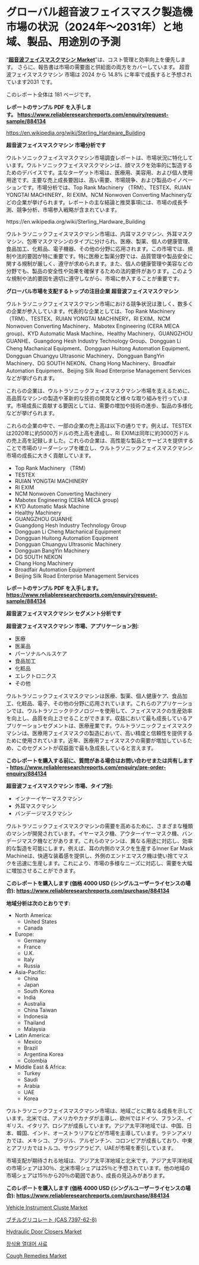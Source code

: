 <p><h1>グローバル超音波フェイスマスク製造機市場の状況（2024年～2031年）と地域、製品、用途別の予測</h1></p><p>&ldquo;<strong><a href="https://www.reliableresearchreports.com/ultrasonic-face-mask-machine-r884134">超音波フェイスマスクマシン Market</a></strong>&rdquo;は、コスト管理と効率向上を優先します。 さらに、報告書は市場の需要面と供給面の両方をカバーしています。 超音波フェイスマスクマシン 市場は 2024 から 14.8% に年率で成長すると予想されています2031 です。</p>
<p>このレポート全体は 181 ページです。</p>
<p><strong>レポートのサンプル PDF を入手します。&nbsp;<a href="https://www.reliableresearchreports.com/enquiry/request-sample/884134">https://www.reliableresearchreports.com/enquiry/request-sample/884134</a></strong></p>
<p><a href="https://en.wikipedia.org/wiki/Sterling_Hardware_Building">https://en.wikipedia.org/wiki/Sterling_Hardware_Building</a></p>
<p><strong>超音波フェイスマスクマシン 市場分析です</strong></p>
<p><p>ウルトソニックフェイスマスクマシン市場調査レポートは、市場状況に特化しています。ウルトソニックフェイスマスクマシンは、顔マスクを効率的に製造するためのデバイスです。主なターゲット市場は、医療用、美容用、および個人使用用途です。主要な売上成長要因は、高い需要、市場競争、および製品のイノベーションです。市場分析では、Top Rank Machinery （TRM）、TESTEX、RUIAN YONGTAI MACHINERY、RI EXIM、NCM Nonwoven Converting Machineryなどの企業が挙げられます。レポートの主な結論と推奨事項には、市場の成長予測、競争分析、市場参入戦略が含まれています。</p></p>
<p>https://en.wikipedia.org/wiki/Sterling_Hardware_Building</p>
<p><p>ウルトラソニックフェイスマスクマシン市場は、内耳マスクマシン、外耳マスクマシン、包帯マスクマシンのタイプに分けられ、医療、製薬、個人の健康管理、食品加工、化粧品、電子機器、その他の分野に応用されます。この市場では、規制や法的要因が特に重要です。特に医療と製薬分野では、品質管理や製品安全に関する規制が厳しく、遵守が求められます。また、個人の健康管理や美容などの分野でも、製品の安全性や効果を確保するための法的要件があります。このような規制や法的要因を適切に遵守しながら、市場に参入することが重要です。</p></p>
<p><strong>グローバル市場を支配するトップの注目企業 超音波フェイスマスクマシン</strong></p>
<p><p>ウルトラソニックフェイスマスクマシン市場における競争状況は激しく、数多くの企業が参入しています。代表的な企業としては、Top Rank Machinery （TRM）、TESTEX、RUIAN YONGTAI MACHINERY、RI EXIM、NCM Nonwoven Converting Machinery、Mabotex Engineering (CERA MECA group)、KYD Automatic Mask Machine、Healthy Machinery、GUANGZHOU GUANHE、Guangdong Hesh Industry Technology Group、Dongguan Li Cheng Machanical Equipment、Dongguan Huitong Automation Equipment、Dongguan Chuangyu Ultrasonic Machinery、Dongguan BangYin Machinery、DG SOUTH NEKON、Chang Hong Machinery、Broadfair Automation Equipment、Beijing Silk Road Enterprise Management Servicesなどが挙げられます。</p><p>これらの企業は、ウルトラソニックフェイスマスクマシン市場を支えるために、高品質なマシンの製造や革新的な技術の開発など様々な取り組みを行っています。市場成長に貢献する要因としては、需要の増加や技術の進歩、製品の多様化などが挙げられます。</p><p>これらの企業の中で、一部の企業の売上高は以下の通りです。例えば、TESTEXは2020年に約5000万ドルの売上高を達成し、RI EXIMは同年に約3000万ドルの売上高を記録しました。これらの企業は、高性能な製品とサービスを提供することで市場のリーダーシップを確立し、ウルトラソニックフェイスマスクマシン市場の成長に大きく貢献しています。</p></p>
<p><ul><li>Top Rank Machinery （TRM）</li><li>TESTEX</li><li>RUIAN YONGTAI MACHINERY</li><li>RI EXIM</li><li>NCM Nonwoven Converting Machinery</li><li>Mabotex Engineering (CERA MECA group)</li><li>KYD Automatic Mask Machine</li><li>Healthy Machinery</li><li>GUANGZHOU GUANHE</li><li>Guangdong Hesh Industry Technology Group</li><li>Dongguan Li Cheng Machanical Equipment</li><li>Dongguan Huitong Automation Equipment</li><li>Dongguan Chuangyu Ultrasonic Machinery</li><li>Dongguan BangYin Machinery</li><li>DG SOUTH NEKON</li><li>Chang Hong Machinery</li><li>Broadfair Automation Equipment</li><li>Beijing Silk Road Enterprise Management Services</li></ul></p>
<p><strong>レポートのサンプル PDF を入手します。 <a href="https://www.reliableresearchreports.com/enquiry/request-sample/884134">https://www.reliableresearchreports.com/enquiry/request-sample/884134</a></strong></p>
<p><strong>超音波フェイスマスクマシン セグメント分析です</strong></p>
<p><strong>超音波フェイスマスクマシン 市場、アプリケーション別:</strong></p>
<p><ul><li>医療</li><li>医薬品</li><li>パーソナルヘルスケア</li><li>食品加工</li><li>化粧品</li><li>エレクトロニクス</li><li>その他</li></ul></p>
<p><p>ウルトラソニックフェイスマスクマシンは医療、製薬、個人健康ケア、食品加工、化粧品、電子、その他の分野に応用されています。これらのアプリケーションでは、ウルトラソニックテクノロジーを使用して、フェイスマスクの生産効率を向上し、品質を向上させることができます。収益において最も成長しているアプリケーションセグメントは、医療産業です。ウルトラソニックフェイスマスクマシンは、医療用フェイスマスクの製造において、高い精度と信頼性を提供するために使用されています。近年、医療用フェイスマスクの需要が増加しているため、このセグメントが収益面で最も急成長していると言えます。</p></p>
<p><strong>このレポートを購入する前に、質問がある場合はお問い合わせまたは共有します - <a href="https://www.reliableresearchreports.com/enquiry/pre-order-enquiry/884134">https://www.reliableresearchreports.com/enquiry/pre-order-enquiry/884134</a></strong></p>
<p><strong>超音波フェイスマスクマシン 市場、タイプ別:</strong></p>
<p><ul><li>インナーイヤーマスクマシン</li><li>外耳マスクマシン</li><li>バンデージマスクマシン</li></ul></p>
<p><p>ウルトラソニックフェイスマスクマシンの需要を高めるために、さまざまな種類のマシンが開発されています。イヤーマスク機、アウターイヤーマスク機、バンデージマスク機などがあります。これらのマシンは、異なる用途に対応し、効率的な製造を可能にします。例えば、耳の内側のマスクを生産するInner Ear Mask Machineは、快適な装着感を提供し、外側のエンドエマスク機は使い捨てマスクを迅速に生産します。これにより、市場の多様なニーズに対応し、需要を大幅に増加させることができます。</p></p>
<p><strong>このレポートを購入します (価格 4000 USD (シングルユーザーライセンスの場合): <a href="https://www.reliableresearchreports.com/purchase/884134">https://www.reliableresearchreports.com/purchase/884134</a></strong></p>
<p><strong>地域分析は次のとおりです:</strong></p>
<p><ul>
    <li>
        North America:
        <ul>
            <li>United States</li>
            <li>Canada</li>
        </ul>
    </li>
    <li>
        Europe:
        <ul>
            <li>Germany</li>
            <li>France</li>
            <li>U.K.</li>
            <li>Italy</li>
            <li>Russia</li>
        </ul>
    </li>
    <li>
        Asia-Pacific:
        <ul>
            <li>China</li>
            <li>Japan</li>
            <li>South Korea</li>
            <li>India</li>
            <li>Australia</li>
            <li>China Taiwan</li>
            <li>Indonesia</li>
            <li>Thailand</li>
            <li>Malaysia</li>
        </ul>
    </li>
    <li>
        Latin America:
        <ul>
            <li>Mexico</li>
            <li>Brazil</li>
            <li>Argentina Korea</li>
            <li>Colombia</li>
        </ul>
    </li>
    <li>
        Middle East & Africa:
        <ul>
            <li>Turkey</li>
            <li>Saudi</li>
            <li>Arabia</li>
            <li>UAE</li>
            <li>Korea</li>
        </ul>
    </li>
    </ul></p>
<p><p>ウルトラソニックフェイスマスクマシン市場は、地域ごとに異なる成長を示しています。北米では、アメリカやカナダが主導し、欧州ではドイツ、フランス、イギリス、イタリア、ロシアが成長しています。アジア太平洋地域では、中国、日本、韓国、インド、オーストラリアなどが市場を主導しています。ラテンアメリカでは、メキシコ、ブラジル、アルゼンチン、コロンビアが成長しており、中東とアフリカではトルコ、サウジアラビア、UAEが市場を牽引しています。</p><p>市場支配が期待される地域は、アジア太平洋地域と北米です。アジア太平洋地域の市場シェアは30％、北米市場シェアは25％と予想されています。他の地域の市場シェアは15％から20％の範囲であり、成長の見込みがあります。</p></p>
<p><strong>このレポートを購入します (価格 4000 USD (シングルユーザーライセンスの場合): <a href="https://www.reliableresearchreports.com/purchase/884134">https://www.reliableresearchreports.com/purchase/884134</a></strong></p>
<p><p><a href="https://github.com/vimar16th/Market-Research-Report-List-6/blob/main/vehicle-instrument-cluste-market.md">Vehicle Instrument Cluste Market</a></p><p><a href="https://github.com/mohamedbakry57/Market-Research-Report-List-6/blob/main/761292787379.md">ブチルグリコレート (CAS 7397-62-8)</a></p><p><a href="https://github.com/luckyshygirl/Market-Research-Report-List-6/blob/main/hydraulic-door-closers-market.md">Hydraulic Door Closers Market</a></p><p><a href="https://github.com/laholand/Market-Research-Report-List-6/blob/main/8935367108267.md">장식용 열대어 사료</a></p><p><a href="https://issuu.com/reportprime-2/docs/cough-remedies-market-size-2030.ppt_f0b0aff74d7db5">Cough Remedies Market</a></p></p>